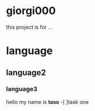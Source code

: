 
# giorgi000
this project is for ...


# language
## language2
### language3
hello my name is **taso**
-[ ]task one

